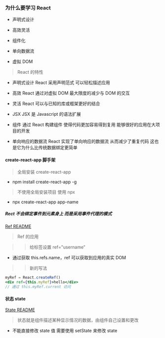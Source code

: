 ### 为什么要学习 React

- 声明式设计

- 高效灵活

- 组件化

- 单向数据流

- 虚拟 DOM

> React 的特性

- 声明式设计 React 采用声明范式 可以轻松描述应用

- 高效 React 通过对虚拟 DOM 最大限度的减少与 DOM 的交互

- 灵活 React 可以与已知的库或框架更好的结合

- JSX JSX 是 Javascript 的语法扩展

- 组件 通过 React 构建组件 使得代码更加容易得到复用 能够很好的应用在大项目的开发

- 单向响应的数据流 React 实现了单向响应的数据流 从而减少了重复代码 这也是它为什么比传统数据绑定更简单

#### create-react-app 脚手架

> 全局安装 create-react-app

- npm install create-react-app -g

> 不使用全局安装项目 使用 npx

- npx create-react-app app-name

##### Rect 不会绑定事件到元素身上 而是采用事件代理的模式

[Ref README](./src/components/ref/RefComponent.jsx)

> Ref 的应用

> > 给标签设置 ref="username"

- 通过获取 this.refs.name，ref 可以获取到应用的真实 DOM

> > 新的写法

```jsx
myRef = React.createRef()
<div ref={this.myRef}>hello</div>
// 通过 this.myRef.current 访问
```

#### 状态 state

[State README](./src/components/state/State.jsx)

> 状态就是组件描述某种显示情况的数据，由组件自己设置和更改

- 不能直接修改 state 值 需要使用 setState 来修改 state

